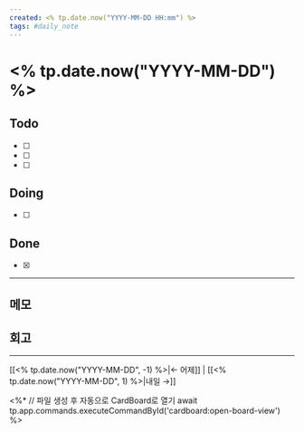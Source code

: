 ```yaml
---
created: <% tp.date.now("YYYY-MM-DD HH:mm") %>
tags: #daily_note
---
```


# <% tp.date.now("YYYY-MM-DD") %>

## Todo

- [ ]
- [ ]
- [ ]


## Doing

- [ ]


## Done

- [x]


---

## 메모


## 회고


---

[[<% tp.date.now("YYYY-MM-DD", -1) %>|← 어제]] | [[<% tp.date.now("YYYY-MM-DD", 1) %>|내일 →]]

<%*
// 파일 생성 후 자동으로 CardBoard로 열기
await tp.app.commands.executeCommandById('cardboard:open-board-view')
%>